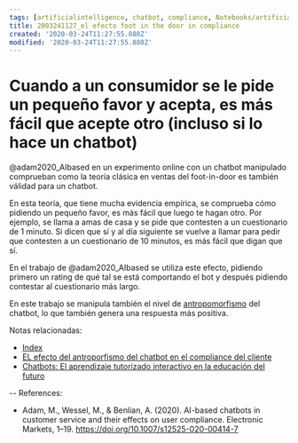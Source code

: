 ```yaml
---
tags: [artificialintelligence, chatbot, compliance, Notebooks/artificialintelligence, footinthedoor]
title: 2003241127_el efecto foot in the door in compliance
created: '2020-03-24T11:27:55.880Z'
modified: '2020-03-24T11:27:55.880Z'
---
```


# Cuando a un consumidor se le pide un pequeño favor y acepta, es más fácil que acepte otro (incluso si lo hace un chatbot)

@adam2020_AIbased en un experimento online con un chatbot manipulado comprueban como la teoría clásica en ventas del foot-in-door es también válidad para un chatbot.

En esta teoría, que tiene mucha evidencia empírica, se comprueba cómo pidiendo un pequeño favor, es más fácil que luego te hagan otro. Por ejemplo, se llama a amas de casa y se pide que contesten a un cuestionario de 1 minuto. Si dicen que sí y al día siguiente se vuelve a llamar para pedir que contesten a un cuestionario de 10 minutos, es más fácil que digan que sí.

En el trabajo de @adam2020_AIbased se utiliza este efecto, pidiendo primero un rating de qué tal se está comportando el bot y después pidiendo contestar al cuestionario más largo.

En este trabajo se manipula también el nivel de [antropomorfismo](2003241127_chatbotsycustomercompliance.md) del chatbot, lo que también genera una respuesta más positiva. 

Notas relacionadas:

- [Index](_2003101705_index.md)
- [EL efecto del antroporfismo del chatbot en el compliance del cliente](2003241127_chatbotsycustomercompliance.md)
- [Chatbots: El aprendizaje tutorizado interactivo en la educación del futuro](2003101700_aprendizaje_interactivo_educacion_futuro.md)

--
References:

- Adam, M., Wessel, M., & Benlian, A. (2020). AI-based chatbots in customer service and their effects on user compliance. Electronic Markets, 1–19. https://doi.org/10.1007/s12525-020-00414-7